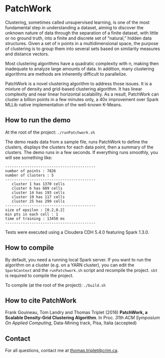 # PatchWork

Clustering, sometimes called unsupervised learning, is one of the most fundamental step in understanding a dataset, aiming to discover the unknown nature of data through the separation of a finite dataset, with little or no ground truth, into a finite and discrete set of “natural,” hidden data structures. Given a set of n points in a multidimensional space, the purpose of clustering is to group them into several sets based on similarity measures and distance vectors.

Most clustering algorithms have a quadratic complexity with n, making then inadequate to analyze large amounts of data. In addition, many clustering algorithms are methods are inherently difficult to parallelize.

PatchWork is a novel clustering algorithm to address those issues. It is a mixture of density and grid-based clustering algorithm. It has linear complexity and near linear horizontal scalability. As a result, PatchWork can cluster a billion points in a few minutes only, a 40x improvement over Spark MLLib native implementation of the well-known K-Means.

## How to run the demo

At the root of the project:
``./runPatchwork.sh``

The demo reads data from a sample file, runs PatchWork to define the clusters, displays the clusters for each data point, then a summary of the clusters. The demo runs in a few seconds. If everything runs smoothly, you will see something like:

```
-----------------------------------------
number of points : 7826
number of clusters : 5
-----------------------------------------
   cluster 1 has 1370 cells
   cluster 6 has 689 cells
   cluster 14 has 193 cells
   cluster 19 has 117 cells
   cluster 25 has 299 cells
-----------------------------------------
size of epsilon : [0.2,0.2]
min pts in each cell : 1
time of training : 13450 ms
-----------------------------------------
```

Tests were executed using a Cloudera CDH 5.4.0 featuring Spark 1.3.0.

## How to compile

By default, you need a running local Spark server. If you want to run the algorithm on a cluster (e.g. on a YARN cluster), you can edit the ``SparkContext`` and the ``runPatchwork.sh`` script and recompile the project. ``sbt`` is required to compile the project.

To compile (at the root of the project): ``./build.sh``

## How to cite PatchWork

Frank Gouineau, Tom Landry and Thomas Triplet (2016) **PatchWork, a Scalable Density-Grid Clustering Algorithm**. In Proc. *31th ACM Symposium On Applied Computing*, Data-Mining track, Pisa, Italia (accepted)

## Contact

For all questions, contact me at thomas.triplet@crim.ca.
